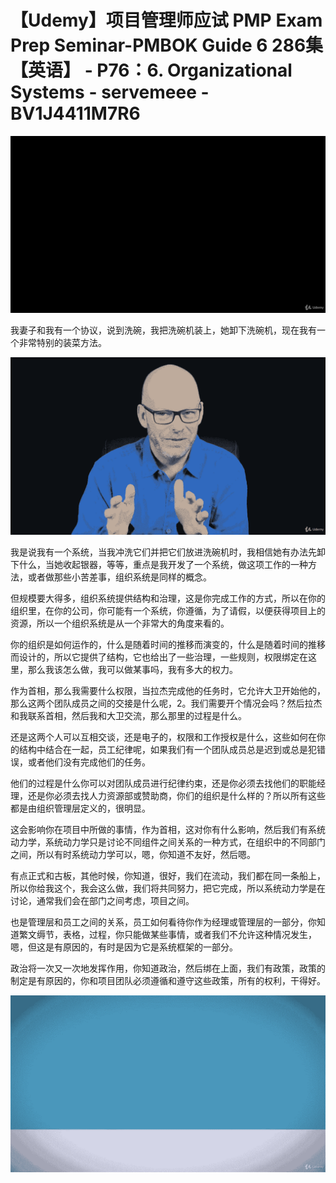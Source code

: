 # 【Udemy】项目管理师应试 PMP Exam Prep Seminar-PMBOK Guide 6  286集【英语】 - P76：6. Organizational Systems - servemeee - BV1J4411M7R6

![](img/901fe92b1c70e31dd9c35b98a314d8a0_0.png)

我妻子和我有一个协议，说到洗碗，我把洗碗机装上，她卸下洗碗机，现在我有一个非常特别的装菜方法。

![](img/901fe92b1c70e31dd9c35b98a314d8a0_2.png)

我是说我有一个系统，当我冲洗它们并把它们放进洗碗机时，我相信她有办法先卸下什么，当她收起银器，等等，重点是我开发了一个系统，做这项工作的一种方法，或者做那些小苦差事，组织系统是同样的概念。

但规模要大得多，组织系统提供结构和治理，这是你完成工作的方式，所以在你的组织里，在你的公司，你可能有一个系统，你遵循，为了请假，以便获得项目上的资源，所以一个组织系统是从一个非常大的角度来看的。

你的组织是如何运作的，什么是随着时间的推移而演变的，什么是随着时间的推移而设计的，所以它提供了结构，它也给出了一些治理，一些规则，权限绑定在这里，那么我该怎么做，我可以做某事吗，我有多大的权力。

作为首相，那么我需要什么权限，当拉杰完成他的任务时，它允许大卫开始他的，那么这两个团队成员之间的交接是什么呢，2。我们需要开个情况会吗？然后拉杰和我联系首相，然后我和大卫交流，那么那里的过程是什么。

还是这两个人可以互相交谈，还是电子的，权限和工作授权是什么，这些如何在你的结构中结合在一起，员工纪律呢，如果我们有一个团队成员总是迟到或总是犯错误，或者他们没有完成他们的任务。

他们的过程是什么你可以对团队成员进行纪律约束，还是你必须去找他们的职能经理，还是你必须去找人力资源部或赞助商，你们的组织是什么样的？所以所有这些都是由组织管理层定义的，很明显。

这会影响你在项目中所做的事情，作为首相，这对你有什么影响，然后我们有系统动力学，系统动力学只是讨论不同组件之间关系的一种方式，在组织中的不同部门之间，所以有时系统动力学可以，嗯，你知道不友好，然后嗯。

有点正式和古板，其他时候，你知道，很好，我们在流动，我们都在同一条船上，所以你给我这个，我会这么做，我们将共同努力，把它完成，所以系统动力学是在讨论，通常我们会在部门之间考虑，项目之间。

也是管理层和员工之间的关系，员工如何看待你作为经理或管理层的一部分，你知道繁文缛节，表格，过程，你只能做某些事情，或者我们不允许这种情况发生，嗯，但这是有原因的，有时是因为它是系统框架的一部分。

政治将一次又一次地发挥作用，你知道政治，然后绑在上面，我们有政策，政策的制定是有原因的，你和项目团队必须遵循和遵守这些政策，所有的权利，干得好。



![](img/901fe92b1c70e31dd9c35b98a314d8a0_4.png)